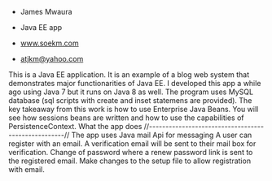 - James Mwaura

- Java EE app

- www.soekm.com

- atjkm@yahoo.com

This is a Java EE application. It is an example of a blog web system that demonstrates major functionarities of 
Java EE. I developed this app a while ago using Java 7 but it runs on Java 8 as well.
The program uses MySQL database (sql scripts with create and inset statemens are provided).
The key takeaway from this work is how to use Enterprise Java Beans. 
You will see how sessions beans are written and how to use the capabilities of PersistenceContext.
What the app does
//----------------------------------------------------//
The app uses Java mail Api for messaging
A user can register with an email.
A verification email will be sent to their mail box for verification.
Change of password where a renew password link is sent to the registered email.
Make changes to the setup file to allow registration with email.

